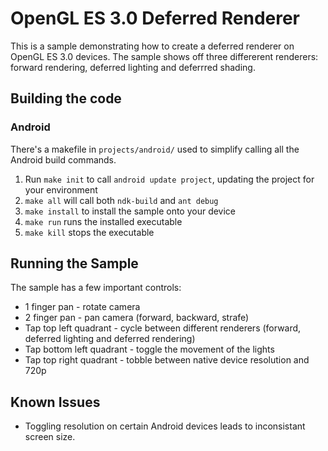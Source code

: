 OpenGL ES 3.0 Deferred Renderer
===============================

This is a sample demonstrating how to create a deferred renderer on OpenGL ES 3.0 devices. The sample shows off three differerent renderers: forward rendering, deferred lighting and deferrred shading.

## Building the code

### Android

There's a makefile in `projects/android/` used to simplify calling all the Android build commands. 

1. Run `make init` to call `android update project`, updating the project for your environment
2. `make all` will call both `ndk-build` and `ant debug`
3. `make install` to install the sample onto your device
4. `make run` runs the installed executable
5. `make kill` stops the executable

## Running the Sample

The sample has a few important controls:

* 1 finger pan - rotate camera
* 2 finger pan - pan camera (forward, backward, strafe)
* Tap top left quadrant - cycle between different renderers (forward, deferred lighting and deferred rendering)
* Tap bottom left quadrant - toggle the movement of the lights
* Tap top right quadrant - tobble between native device resolution and 720p

## Known Issues

* Toggling resolution on certain Android devices leads to inconsistant screen size.
